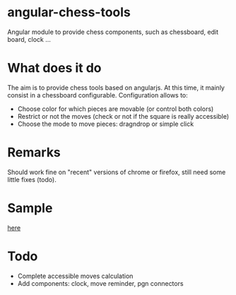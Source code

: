 # angular-chess-tools
Angular module to provide chess components, such as chessboard, edit board, clock ...


<h1> What does it do </h1>

<p>
The aim is to provide chess tools based on angularjs.
At this time, it mainly consist in a chessboard configurable.
Configuration allows to:
</p>
<ul>
	<li>
	Choose color for which pieces are movable (or control both colors) </li>
	<li>
	Restrict or not the moves (check or not if the square is really accessible) 
	</li>
	<li>
	Choose the mode to move pieces: dragndrop or simple click
	</li>
</ul>

<h1> Remarks </h1>
<p>
	Should work fine on "recent" versions of chrome or firefox,
	still need some little fixes (todo).
</p>


<h1>Sample</h1>

<a href="rlegrand.github.io/angular-chess-tools" target="_blank">
	here
</a>


<h1>Todo</h1>
<ul>
	<li>
		Complete accessible moves calculation
	</li>
	<li>
		Add components: clock, move reminder, pgn connectors
	</li>

</p>
